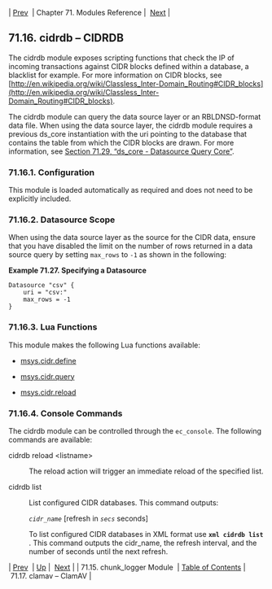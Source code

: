 | [Prev](modules.chunk_logger)  | Chapter 71. Modules Reference |  [Next](modules.clamav) |

## 71.16. cidrdb – CIDRDB

<a className="indexterm" name="idp20262944"></a>

The cidrdb module exposes scripting functions that check the IP of incoming transactions against CIDR blocks defined within a database, a blacklist for example. For more information on CIDR blocks, see [http://en.wikipedia.org/wiki/Classless_Inter-Domain_Routing#CIDR_blocks](http://en.wikipedia.org/wiki/Classless_Inter-Domain_Routing#CIDR_blocks).

The cidrdb module can query the data source layer or an RBLDNSD-format data file. When using the data source layer, the cidrdb module requires a previous ds_core instantiation with the uri pointing to the database that contains the table from which the CIDR blocks are drawn. For more information, see [Section 71.29, “ds_core - Datasource Query Core”](modules.ds_core "71.29. ds_core - Datasource Query Core").

### 71.16.1. Configuration

This module is loaded automatically as required and does not need to be explicitly included.

### 71.16.2. Datasource Scope

When using the data source layer as the source for the CIDR data, ensure that you have disabled the limit on the number of rows returned in a data source query by setting `max_rows` to `-1` as shown in the following:

<a name="example.cidrdb.csv"></a>

**Example 71.27. Specifying a Datasource**

```
Datasource "csv" {
    uri = "csv:"
    max_rows = -1
}
```

### 71.16.3. Lua Functions

This module makes the following Lua functions available:

*   [msys.cidr.define](lua.ref.msys.cidr.define "msys.cidr.define")

*   [msys.cidr.query](lua.ref.msys.cidr.query "msys.cidr.query")

*   [msys.cidr.reload](lua.ref.msys.cidr.reload "msys.cidr.reload")

### 71.16.4. Console Commands

The cidrdb module can be controlled through the `ec_console`. The following commands are available:

<dl className="variablelist">

<dt>cidrdb reload &lt;listname></dt>

<dd>

The reload action will trigger an immediate reload of the specified list.

</dd>

<dt>cidrdb list</dt>

<dd>

List configured CIDR databases. This command outputs:

*`cidr_name`* [refresh in *`secs`* seconds]

To list configured CIDR databases in XML format use **`xml cidrdb list`**             . This command outputs the cidr_name, the refresh interval, and the number of seconds until the next refresh.

</dd>

</dl>

| [Prev](modules.chunk_logger)  | [Up](modules) |  [Next](modules.clamav) |
| 71.15. chunk_logger Module  | [Table of Contents](index) |  71.17. clamav – ClamAV |

